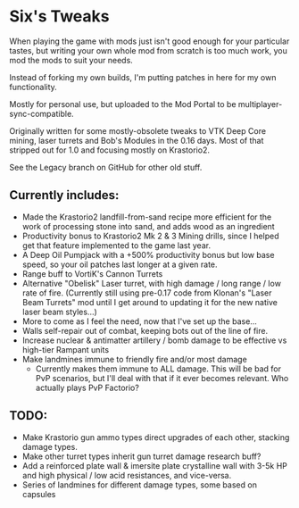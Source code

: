 # Six's Tweaks
When playing the game with mods just isn't good enough for your particular tastes, but writing your own whole mod from scratch is too much work, you mod the mods to suit your needs.

Instead of forking my own builds, I'm putting patches in here for my own functionality.

Mostly for personal use, but uploaded to the Mod Portal to be multiplayer-sync-compatible.

Originally written for some mostly-obsolete tweaks to VTK Deep Core mining, laser turrets and Bob's Modules in the 0.16 days. Most of that stripped out for 1.0 and focusing mostly on Krastorio2.

See the Legacy branch on GitHub for other old stuff.

## Currently includes:
* Made the Krastorio2 landfill-from-sand recipe more efficient for the work of processing stone into sand, and adds wood as an ingredient
* Productivity bonus to Krastorio2 Mk 2 & 3 Mining drills, since I helped get that feature implemented to the game last year.
* A Deep Oil Pumpjack with a +500% productivity bonus but low base speed, so your oil patches last longer at a given rate.
* Range buff to VortiK's Cannon Turrets
* Alternative "Obelisk" Laser turret, with high damage / long range / low rate of fire. (Currently still using pre-0.17 code from Klonan's "Laser Beam Turrets" mod until I get around to updating it for the new native laser beam styles...)
* More to come as I feel the need, now that I've set up the base...
* Walls self-repair out of combat, keeping bots out of the line of fire.
* Increase nuclear & antimatter artillery / bomb damage to be effective vs high-tier Rampant units
* Make landmines immune to friendly fire and/or most damage
  * Currently makes them immune to ALL damage. This will be bad for PvP scenarios, but I'll deal with that if it ever becomes relevant. Who actually plays PvP Factorio?

## TODO:
* Make Krastorio gun ammo types direct upgrades of each other, stacking damage types.
* Make other turret types inherit gun turret damage research buff?
* Add a reinforced plate wall & imersite plate crystalline wall with 3-5k HP and high physical / low acid resistances, and vice-versa.
* Series of landmines for different damage types, some based on capsules
